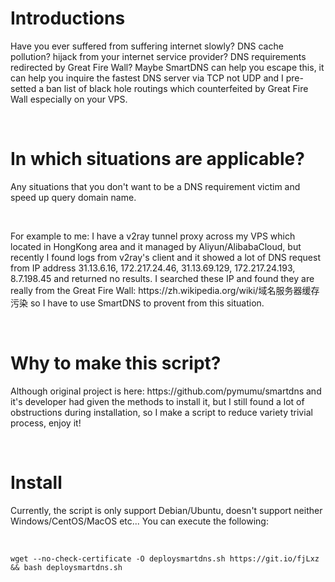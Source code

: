 # Introductions
<p>Have you ever suffered from suffering internet slowly? DNS cache pollution? hijack from your internet service provider? DNS requirements redirected by Great Fire Wall? Maybe SmartDNS can help you escape this, it can help you inquire the fastest DNS server via TCP not UDP and I pre-setted a ban list of black hole routings which counterfeited by Great Fire Wall especially on your VPS.</p>
<br />

# In which situations are applicable?
<p>Any situations that you don't want to be a DNS requirement victim and speed up query domain name.</p>
<br />
<p>For example to me: I have a v2ray tunnel proxy across my VPS which located in HongKong area and it managed by Aliyun/AlibabaCloud, but recently I found logs from v2ray's client and it showed a lot of DNS request from IP address 31.13.6.16, 172.217.24.46, 31.13.69.129, 172.217.24.193, 8.7.198.45 and returned no results. I searched these IP and found they are really from the Great Fire Wall: https://zh.wikipedia.org/wiki/域名服务器缓存污染  so I have to use SmartDNS to provent from this situation.</p>
<br />

# Why to make this script?
<p>Although original project is here: https://github.com/pymumu/smartdns and it's developer had given the methods to install it, but I still found a lot of obstructions during installation, so I make a script to reduce variety trivial process, enjoy it!</p>
<br />

# Install
<p>Currently, the script is only support Debian/Ubuntu, doesn't support neither Windows/CentOS/MacOS etc... You can execute the following:</p>
<br />
<pre><code>wget --no-check-certificate -O deploysmartdns.sh https://git.io/fjLxz && bash deploysmartdns.sh</code></pre>
